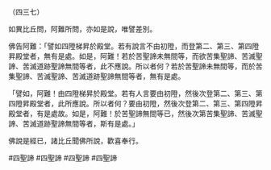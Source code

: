 （四三七）

如異比丘問，阿難所問，亦如是說，唯譬差別。

佛告阿難：「譬如四隥梯昇於殿堂。若有說言不由初隥，而登第二、第三、第四隥昇殿堂者，無有是處。如是，阿難！若於苦聖諦未無間等，而欲苦集聖諦、苦滅聖諦、苦滅道跡聖諦無間等者，此不應說。所以者何？若於苦聖諦未無間等，而於苦集聖諦、苦滅聖諦、苦滅道跡聖諦無間等者，無有是處。

「譬如，阿難！由四隥梯昇於殿堂。若有人言要由初隥，然後次登第二、第三、第四隥昇殿堂者，此所應說。所以者何？要由初隥，然後次登第二、第三、第四隥昇殿堂者，有是處故。如是，阿難！於苦聖諦無間等已，然後次第苦集聖諦、苦滅聖諦、苦滅道跡聖諦無間等者，斯有是處。」

佛說是經已，諸比丘聞佛所說，歡喜奉行。


#四聖諦
#四聖諦
#四聖諦
#四聖諦
